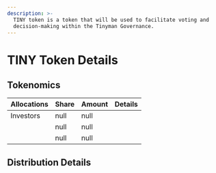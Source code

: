 ```yaml
---
description: >-
  TINY token is a token that will be used to facilitate voting and
  decision-making within the Tinyman Governance.
---
```


# TINY Token Details

## Tokenomics

<table><thead><tr><th>Allocations</th><th data-type="number">Share</th><th data-type="number">Amount</th><th>Details</th></tr></thead><tbody><tr><td>Investors</td><td>null</td><td>null</td><td></td></tr><tr><td></td><td>null</td><td>null</td><td></td></tr><tr><td></td><td>null</td><td>null</td><td></td></tr></tbody></table>

## Distribution Details

